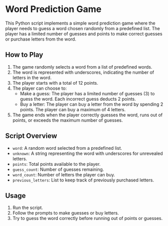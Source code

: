# Word Prediction Game

This Python script implements a simple word prediction game where the player needs to guess a word chosen randomly from a predefined list. The player has a limited number of guesses and points to make correct guesses or purchase letters from the word.

## How to Play

1. The game randomly selects a word from a list of predefined words.
2. The word is represented with underscores, indicating the number of letters in the word.
3. The player starts with a total of 12 points.
4. The player can choose to:
   - Make a guess: The player has a limited number of guesses (3) to guess the word. Each incorrect guess deducts 2 points.
   - Buy a letter: The player can buy a letter from the word by spending 2 points. The player can buy a maximum of 4 letters.
5. The game ends when the player correctly guesses the word, runs out of points, or exceeds the maximum number of guesses.

## Script Overview

- `word`: A random word selected from a predefined list.
- `unknown`: A string representing the word with underscores for unrevealed letters.
- `points`: Total points available to the player.
- `guess_count`: Number of guesses remaining.
- `word_count`: Number of letters the player can buy.
- `previous_letters`: List to keep track of previously purchased letters.

## Usage

1. Run the script.
2. Follow the prompts to make guesses or buy letters.
3. Try to guess the word correctly before running out of points or guesses.
